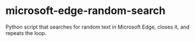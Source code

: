 # microsoft-edge-random-search
Python script that searches for random text in Microsoft Edge, closes it, and repeats the loop. 

